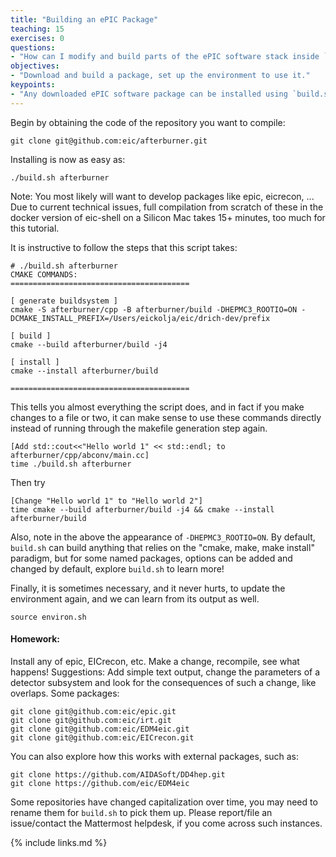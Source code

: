 ```yaml
---
title: "Building an ePIC Package"
teaching: 15
exercises: 0
questions:
- "How can I modify and build parts of the ePIC software stack inside `eic-shell`?"
objectives:
- "Download and build a package, set up the environment to use it."
keypoints:
- "Any downloaded ePIC software package can be installed using `build.sh`"
---
```


Begin by obtaining the code of the repository you want to compile:
```
git clone git@github.com:eic/afterburner.git
```

Installing is now as easy as:
```
./build.sh afterburner
```

Note: You most likely will want to develop packages like epic, eicrecon, ... Due to current technical issues, full compilation from scratch of these in the docker version of eic-shell on a Silicon Mac takes 15+ minutes, too much for this tutorial.
 
 
It is instructive to follow the steps that this script takes:
```
# ./build.sh afterburner
CMAKE COMMANDS:
========================================

[ generate buildsystem ]
cmake -S afterburner/cpp -B afterburner/build -DHEPMC3_ROOTIO=ON -DCMAKE_INSTALL_PREFIX=/Users/eickolja/eic/drich-dev/prefix

[ build ]
cmake --build afterburner/build -j4

[ install ]
cmake --install afterburner/build

========================================
```
This tells you almost everything the script does, and in fact if you make changes to a file or two, it can make sense to use these commands directly instead of running through the makefile generation step again.
```
[Add std::cout<<"Hello world 1" << std::endl; to afterburner/cpp/abconv/main.cc]
time ./build.sh afterburner
```
Then try
```
[Change "Hello world 1" to "Hello world 2"]
time cmake --build afterburner/build -j4 && cmake --install afterburner/build
```

Also, note in the above the appearance of `-DHEPMC3_ROOTIO=ON`. By default, `build.sh` can build anything that relies on the "cmake, make, make install" paradigm, but for some named packages, options can be added and changed by default, explore `build.sh` to learn more!


Finally, it is sometimes necessary, and it never hurts, to update the environment again, and we can learn from its output as well.
```
source environ.sh
```


#### Homework:
Install any of epic, EICrecon, etc. Make a change, recompile, see what happens! Suggestions: Add simple text output, change the parameters of a detector subsystem and look for the consequences of such a change, like overlaps. Some packages:
```
git clone git@github.com:eic/epic.git
git clone git@github.com:eic/irt.git
git clone git@github.com:eic/EDM4eic.git
git clone git@github.com:eic/EICrecon.git
```
You can also explore how this works with external packages, such as:
```
git clone https://github.com/AIDASoft/DD4hep.git
git clone https://github.com/eic/EDM4eic
```
Some repositories have changed capitalization over time, you may need to rename them for `build.sh` to pick them up. Please report/file an issue/contact the Mattermost helpdesk, if you come across such instances.




{% include links.md %}

